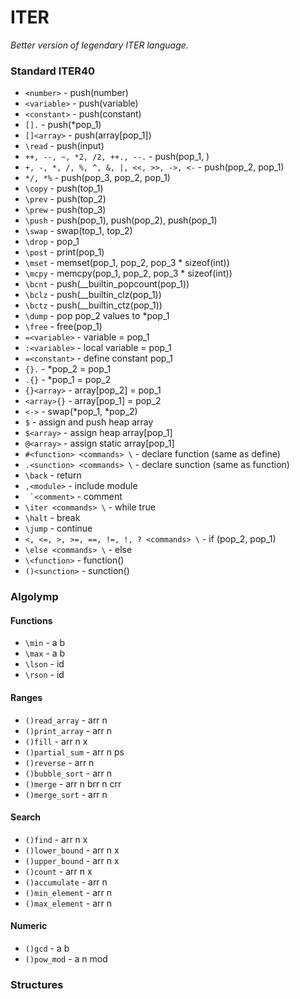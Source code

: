 # ITER
*Better version of legendary ITER language.*

### Standard ITER40
- ```<number>``` - push(number)
- ```<variable>``` - push(variable)
- ```<constant>``` - push(constant)
- ```[].``` - push(\*pop_1)
- ```[]<array>``` - push(array\[pop_1\])
- ```\read``` - push(input)
- ```++, --, ~, *2, /2, ++., --.``` - push(pop_1, )
- ```+, -, *, /, %, ^, &, |, <<, >>, ->, <-``` - push(pop_2, pop_1)
- ```*/, *%``` - push(pop_3, pop_2, pop_1)
- ```\copy``` - push(top_1)
- ```\prev``` - push(top_2)
- ```\prew``` - push(top_3)
- ```\push``` - push(pop_1), push(pop_2), push(pop_1)
- ```\swap``` - swap(top_1, top_2)
- ```\drop``` - pop_1
- ```\post``` - print(pop_1)
- ```\mset``` - memset(pop_1, pop_2, pop_3 * sizeof(int))
- ```\mcpy``` - memcpy(pop_1, pop_2, pop_3 * sizeof(int))
- ```\bcnt``` - push(\_\_builtin_popcount(pop_1))
- ```\bclz``` - push(\_\_builtin_clz(pop_1))
- ```\bctz``` - push(\_\_builtin_ctz(pop_1))
- ```\dump``` - pop pop_2 values to \*pop_1
- ```\free``` - free(pop_1)
- ```=<variable>``` - variable = pop_1
- ```:<variable>``` - local variable = pop_1
- ```=<constant>``` - define constant pop_1
- ```{}.``` - \*pop_2 = pop_1
- ```.{}``` - \*pop_1 = pop_2
- ```{}<array>``` - array\[pop_2\] = pop_1
- ```<array>{}``` - array\[pop_1\] = pop_2
- ```<->``` - swap(\*pop_1, \*pop_2)
- ```$``` - assign and push heap array
- ```$<array>``` - assign heap array\[pop_1\]
- ```@<array>``` - assign static array\[pop_1\]
- ```#<function> <commands> \``` - declare function (same as define)
- ```.<sunction> <commands> \``` - declare sunction (same as function)
- ```\back``` - return
- ```,<module>``` - include module
- ``` `<comment>``` - comment
- ```\iter <commands> \``` - while true
- ```\halt``` - break
- ```\jump``` - continue
- ```<, <=, >, >=, ==, !=, !, ? <commands> \``` - if (pop_2, pop_1)
- ```\else <commands> \``` - else
- ```\<function>``` - function()
- ```()<sunction>``` - sunction()

### Algolymp

#### Functions
- ```\min``` - a b
- ```\max``` - a b
- ```\lson``` - id
- ```\rson``` - id

#### Ranges
- ```()read_array``` - arr n
- ```()print_array``` - arr n
- ```()fill``` - arr n x
- ```()partial_sum``` - arr n ps
- ```()reverse``` - arr n
- ```()bubble_sort``` - arr n
- ```()merge``` - arr n brr n crr
- ```()merge_sort``` - arr n

#### Search
- ```()find``` - arr n x
- ```()lower_bound``` - arr n x
- ```()upper_bound``` - arr n x
- ```()count``` - arr n x
- ```()accumulate``` - arr n
- ```()min_element``` - arr n
- ```()max_element``` - arr n

#### Numeric
- ```()gcd``` - a b
- ```()pow_mod``` - a n mod

### Structures
